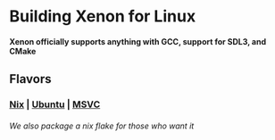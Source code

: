 # Building Xenon for Linux
#### Xenon officially supports anything with GCC, support for SDL3, and CMake
## Flavors
### [**Nix**](https://github.com/xenon-emu/Xenon/blob/main/Deps/Docs/Building/building-linux-nix.md) | [**Ubuntu**](https://github.com/xenon-emu/Xenon/blob/main/Deps/Docs/Building/building-linux-ubuntu.md) | [**MSVC**](https://github.com/xenon-emu/Xenon/blob/main/Deps/Docs/Building/building-linux-msvc.md)
###### We also package a nix flake for those who want it
